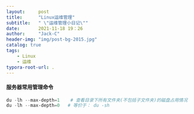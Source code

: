 ```yaml
---
layout:     post
title:      "Linux运维管理"
subtitle:   " \"运维管理小日记\""
date:       2021-11-18 19：26
author:     "Jack-C"
header-img: "img/post-bg-2015.jpg"
catalog: true
tags:
    - Linux
    - 运维
typora-root-url: .
---
```


#### 服务器常用管理命令

```powershell
du -lh --max-depth=1    # 查看目录下所有文件夹(不包括子文件夹)的磁盘占用情况
du -lh --max-depth=0   # 等价于： du -sh 
```

